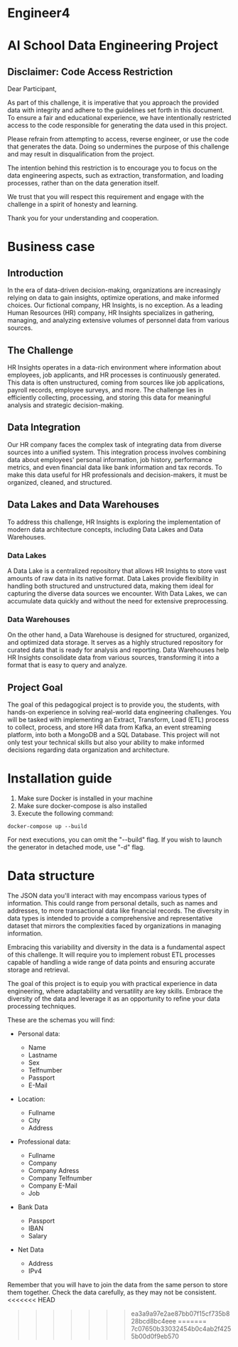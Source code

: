 # Engineer4

# AI School Data Engineering Project
## Disclaimer: Code Access Restriction

Dear Participant,

As part of this challenge, it is imperative that you approach the provided data with integrity and adhere to the guidelines set forth in this document. To ensure a fair and educational experience, we have intentionally restricted access to the code responsible for generating the data used in this project.

Please refrain from attempting to access, reverse engineer, or use the code that generates the data. Doing so undermines the purpose of this challenge and may result in disqualification from the project.

The intention behind this restriction is to encourage you to focus on the data engineering aspects, such as extraction, transformation, and loading processes, rather than on the data generation itself.

We trust that you will respect this requirement and engage with the challenge in a spirit of honesty and learning.

Thank you for your understanding and cooperation.


# Business case

## Introduction

In the era of data-driven decision-making, organizations are increasingly relying on data to gain insights, optimize operations, and make informed choices. Our fictional company, HR Insights, is no exception. As a leading Human Resources (HR) company, HR Insights specializes in gathering, managing, and analyzing extensive volumes of personnel data from various sources.

## The Challenge

HR Insights operates in a data-rich environment where information about employees, job applicants, and HR processes is continuously generated. This data is often unstructured, coming from sources like job applications, payroll records, employee surveys, and more. The challenge lies in efficiently collecting, processing, and storing this data for meaningful analysis and strategic decision-making.

## Data Integration

Our HR company faces the complex task of integrating data from diverse sources into a unified system. This integration process involves combining data about employees' personal information, job history, performance metrics, and even financial data like bank information and tax records. To make this data useful for HR professionals and decision-makers, it must be organized, cleaned, and structured.

## Data Lakes and Data Warehouses

To address this challenge, HR Insights is exploring the implementation of modern data architecture concepts, including Data Lakes and Data Warehouses.

### Data Lakes

A Data Lake is a centralized repository that allows HR Insights to store vast amounts of raw data in its native format. Data Lakes provide flexibility in handling both structured and unstructured data, making them ideal for capturing the diverse data sources we encounter. With Data Lakes, we can accumulate data quickly and without the need for extensive preprocessing.

### Data Warehouses

On the other hand, a Data Warehouse is designed for structured, organized, and optimized data storage. It serves as a highly structured repository for curated data that is ready for analysis and reporting. Data Warehouses help HR Insights consolidate data from various sources, transforming it into a format that is easy to query and analyze.

## Project Goal

The goal of this pedagogical project is to provide you, the students, with hands-on experience in solving real-world data engineering challenges. You will be tasked with implementing an Extract, Transform, Load (ETL) process to collect, process, and store HR data from Kafka, an event streaming platform, into both a MongoDB and a SQL Database. This project will not only test your technical skills but also your ability to make informed decisions regarding data organization and architecture.


# Installation guide

1. Make sure Docker is installed in your machine
2. Make sure docker-compose is also installed
3. Execute the following command:

``docker-compose up --build``

For next executions, you can omit the "--build" flag. If you wish to launch the generator in detached mode, use "-d" flag.

# Data structure

The JSON data you'll interact with may encompass various types of information. This could range from personal details, such as names and addresses, to more transactional data like financial records. The diversity in data types is intended to provide a comprehensive and representative dataset that mirrors the complexities faced by organizations in managing information.

Embracing this variability and diversity in the data is a fundamental aspect of this challenge. It will require you to implement robust ETL processes capable of handling a wide range of data points and ensuring accurate storage and retrieval.

The goal of this project is to equip you with practical experience in data engineering, where adaptability and versatility are key skills. Embrace the diversity of the data and leverage it as an opportunity to refine your data processing techniques.

These are the schemas you will find:

- Personal data:
  - Name
  - Lastname
  - Sex
  - Telfnumber
  - Passport
  - E-Mail  

- Location:
  - Fullname
  - City
  - Address

- Professional data:
  - Fullname
  - Company
  - Company Adress
  - Company Telfnumber
  - Company E-Mail
  - Job

- Bank Data 
  - Passport
  - IBAN
  - Salary

- Net Data
  - Address
  - IPv4

Remember that you will have to join the data from the same person to store them together. Check the data carefully, as they may not be consistent.
<<<<<<< HEAD
>>>>>>> ea3a9a97e2ae87bb07f15cf735b828bcd8bc4eee
=======
>>>>>>> 7c07650b33032454b0c4ab2f4255b00d0f9eb570
